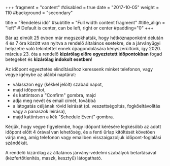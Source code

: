 +++
fragment = "content"
#disabled = true
date = "2017-10-05"
weight = 110
#background = "secondary"

title = "Rendelési idő"
#subtitle = "Full width content fragment"
#title_align = "left" # Default is center, can be left, right or center
#padding="0"
+++

Bár az elmúlt 25 évben már megszokhatták, hogy hétköznaponként délután 4 és 7 óra között van nyitva a rendelő általános esetekre, de a járványügyi helyzetre való tekintettel ennek újragondolására kényszerültünk, így 2020. március 23. óta a rendelő <b>kizárólag előre egyeztetett időpontokban</b> fogad betegeket és <b>kizárólag indokolt esetben</b>!

Az időpont egyeztetés elindításához keressenk minket telefonon, vagy vegye igénybe az alábbi naptárat:

* válasszon egy (kékkel jelölt) szabad napot,
* majd időpontot,
* és kattintson a "Confirm" gombra, majd
* adja meg nevét és email címét, továbbá 
* a látogatás céljának rövid leírását (pl. veszettségoltás, fogkőeltávolítás vagy a panaszok leírása),
* majd kattintson a kék "Schedule Event" gombra.

Kérjük, hogy vegye figyelembe, hogy időpont kérésére legkésőbb az adott időpont előtt 4 órával van lehetőség, és a fenti űrlap kitöltését követően várja meg, amíg telefonon vagy emailben visszaigazoljuk időpont-foglalási szándékát.

A rendelő kizárólag az általános járvány-védelmi szabályok betartásával (kézfertőtlenítés, maszk, kesztyű) látogatható.
